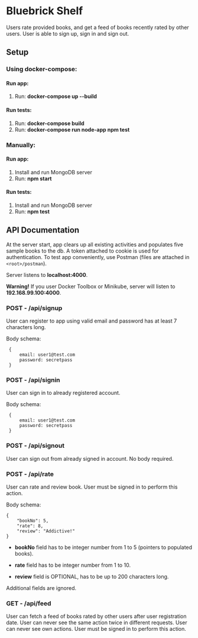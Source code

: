 # **Bluebrick Shelf**

Users rate provided books, and get a feed of books recently rated by other users.
User is able to sign up, sign in and sign out.


## Setup

### Using docker-compose: 

#### Run app:
1. Run: **docker-compose up --build**

#### Run tests:
1. Run: **docker-compose build**
2. Run: **docker-compose run node-app npm test**

### Manually:

#### Run app:
1. Install and run MongoDB server
2. Run: **npm start**

#### Run tests:
1. Install and run MongoDB server
2. Run: **npm test**

## API Documentation

At the server start, app clears up all existing activities and populates five sample books to the db. A token attached to cookie is used for authentication. To test app conveniently, use Postman (files are attached in `<root>/postman`).

Server listens to **localhost:4000**.

**Warning!** If you user Docker Toolbox or Minikube, server will listen to **192.168.99.100:4000**.

### POST - /api/signup

User can register to app using valid email and password has at least 7 characters long.

Body schema:
~~~
 {
     email: user1@test.com
     password: secretpass
 }
~~~
### POST - /api/signin

User can sign in to already registered account.

Body schema:
~~~
 {
     email: user1@test.com
     password: secretpass
 }
~~~

### POST - /api/signout

User can sign out from already signed in account.
No body required.

### POST - /api/rate

User can rate and review book. User must be signed in to perform this action.

Body schema:
~~~
{
    "bookNo": 5,
    "rate": 8,
    "review": "Addictive!"
}
~~~

- **bookNo** field has to be integer number from 1 to 5 (pointers to populated books).

- **rate** field has to be integer number from 1 to 10.

- **review** field is OPTIONAL, has to be up to 200 characters long.

Additional fields are ignored.

### GET - /api/feed

User can fetch a feed of books rated by other users after user registration date. User can never see the same action twice in different requests. User can never see own actions. User must be signed in to perform this action.








